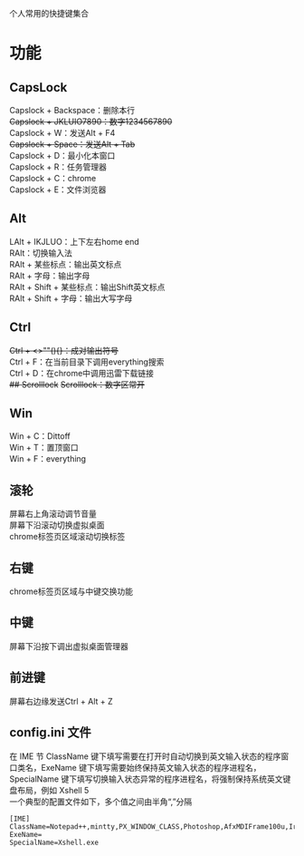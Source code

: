 个人常用的快捷键集合
# 功能
## CapsLock
Capslock + Backspace：删除本行  
~~Capslock + JKLUIO7890：数字1234567890~~  
Capslock + W：发送Alt + F4  
~~Capslock + Space：发送Alt + Tab~~    
Capslock + D：最小化本窗口  
Capslock + R：任务管理器  
Capslock + C：chrome  
Capslock + E：文件浏览器  
## Alt
LAlt + IKJLUO：上下左右home end  
RAlt：切换输入法  
RAlt + 某些标点：输出英文标点  
RAlt + 字母：输出字母  
RAlt + Shift + 某些标点：输出Shift英文标点  
RAlt + Shift + 字母：输出大写字母  
## Ctrl
~~Ctrl + <>""(){}：成对输出符号~~  
Ctrl + F：在当前目录下调用everything搜索  
Ctrl + D：在chrome中调用迅雷下载链接  
~~## Scrolllock~~
~~Scrolllock：数字区常开~~  
## Win
Win + C：Dittoff  
Win + T：置顶窗口  
Win + F：everything  
## 滚轮
屏幕右上角滚动调节音量  
屏幕下沿滚动切换虚拟桌面  
chrome标签页区域滚动切换标签  
## 右键
chrome标签页区域与中键交换功能  
## 中键
屏幕下沿按下调出虚拟桌面管理器  
## 前进键
屏幕右边缘发送Ctrl + Alt + Z
## config.ini 文件
在 IME 节 ClassName 键下填写需要在打开时自动切换到英文输入状态的程序窗口类名，ExeName 键下填写需要始终保持英文输入状态的程序进程名，SpecialName 键下填写切换输入状态异常的程序进程名，将强制保持系统英文键盘布局，例如 Xshell 5  
一个典型的配置文件如下，多个值之间由半角“,”分隔  
````
[IME]
ClassName=Notepad++,mintty,PX_WINDOW_CLASS,Photoshop,AfxMDIFrame100u,IrfanView
ExeName=
SpecialName=Xshell.exe
````
